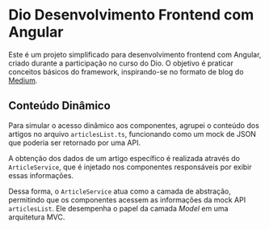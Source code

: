 # Dio Desenvolvimento Frontend com Angular

Este é um projeto simplificado para desenvolvimento frontend com Angular, criado durante a participação no curso do Dio. O objetivo é praticar conceitos básicos do framework, inspirando-se no formato de blog do [Medium](https://medium.com/).

## Conteúdo Dinâmico

Para simular o acesso dinâmico aos componentes, agrupei o conteúdo dos artigos no arquivo `articlesList.ts`, funcionando como um mock de JSON que poderia ser retornado por uma API.

A obtenção dos dados de um artigo específico é realizada através do `ArticleService`, que é injetado nos componentes responsáveis por exibir essas informações.

Dessa forma, o `ArticleService` atua como a camada de abstração, permitindo que os componentes acessem as informações da mock API `articlesList`. Ele desempenha o papel da camada _Model_ em uma arquitetura MVC.
